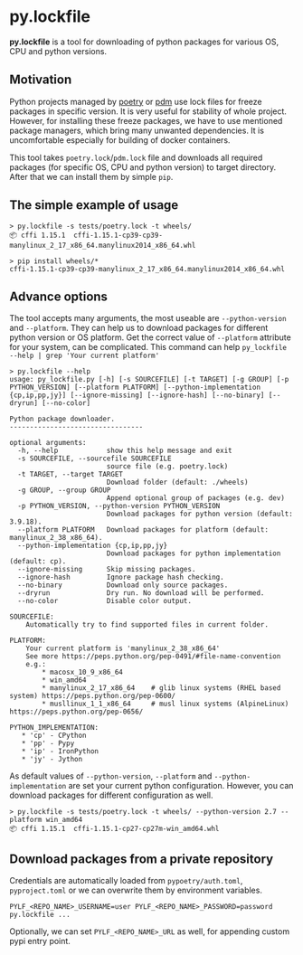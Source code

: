 # py.lockfile

**py.lockfile** is a tool for downloading of python packages for various OS, CPU
and python versions.

## Motivation
Python projects managed by [poetry](https://python-poetry.org/) or [pdm](https://pdm-project.org/) use 
lock files for freeze packages in specific version.
It is very useful for stability of whole project. However, for installing these
freeze packages, we have to use mentioned package managers, which bring many
unwanted dependencies. It is uncomfortable especially for building of docker
containers.

This tool takes `poetry.lock`/`pdm.lock` file and downloads all required packages
(for specific OS, CPU and python version) to target directory. 
After that we can install them by simple `pip`.


## The simple example of usage
```shell
> py.lockfile -s tests/poetry.lock -t wheels/
📦 cffi 1.15.1  cffi-1.15.1-cp39-cp39-manylinux_2_17_x86_64.manylinux2014_x86_64.whl

> pip install wheels/*
cffi-1.15.1-cp39-cp39-manylinux_2_17_x86_64.manylinux2014_x86_64.whl
```

## Advance options

The tool accepts many arguments, the most useable are  `--python-version` and `--platform`.
They can help us to download packages for different python version or OS platform.
Get the correct value of `--platform` attribute for your system, can be
complicated. This command can help `py_lockfile --help | grep 'Your current platform'`

```shell
> py.lockfile --help
usage: py_lockfile.py [-h] [-s SOURCEFILE] [-t TARGET] [-g GROUP] [-p PYTHON_VERSION] [--platform PLATFORM] [--python-implementation {cp,ip,pp,jy}] [--ignore-missing] [--ignore-hash] [--no-binary] [--dryrun] [--no-color]

Python package downloader.
---------------------------------

optional arguments:
  -h, --help            show this help message and exit
  -s SOURCEFILE, --sourcefile SOURCEFILE
                        source file (e.g. poetry.lock)
  -t TARGET, --target TARGET
                        Download folder (default: ./wheels)
  -g GROUP, --group GROUP
                        Append optional group of packages (e.g. dev)
  -p PYTHON_VERSION, --python-version PYTHON_VERSION
                        Download packages for python version (default: 3.9.18).
  --platform PLATFORM   Download packages for platform (default: manylinux_2_38_x86_64).
  --python-implementation {cp,ip,pp,jy}
                        Download packages for python implementation (default: cp).
  --ignore-missing      Skip missing packages.
  --ignore-hash         Ignore package hash checking.
  --no-binary           Download only source packages.
  --dryrun              Dry run. No download will be performed.
  --no-color            Disable color output.

SOURCEFILE:
    Automatically try to find supported files in current folder.

PLATFORM:
    Your current platform is 'manylinux_2_38_x86_64'
    See more https://peps.python.org/pep-0491/#file-name-convention
    e.g.:
        * macosx_10_9_x86_64
        * win_amd64
        * manylinux_2_17_x86_64    # glib linux systems (RHEL based system) https://peps.python.org/pep-0600/
        * musllinux_1_1_x86_64     # musl linux systems (AlpineLinux) https://peps.python.org/pep-0656/

PYTHON_IMPLEMENTATION:
   * 'cp' - CPython
   * 'pp' - Pypy
   * 'ip' - IronPython
   * 'jy' - Jython
```

As default values of `--python-version`, `--platform` and `--python-implementation` are set your current python configuration.
However, you can download packages for different configuration as well. 

```shell
> py.lockfile -s tests/poetry.lock -t wheels/ --python-version 2.7 --platform win_amd64
📦 cffi 1.15.1  cffi-1.15.1-cp27-cp27m-win_amd64.whl
```

## Download packages from a private repository
Credentials are automatically loaded from `pypoetry/auth.toml`, `pyproject.toml` 
or we can overwrite them by environment variables.
```shell
PYLF_<REPO_NAME>_USERNAME=user PYLF_<REPO_NAME>_PASSWORD=password  py.lockfile ...
```

Optionally, we can set `PYLF_<REPO_NAME>_URL` as well, for appending custom pypi
entry point.
